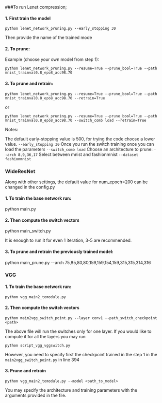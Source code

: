 ###To run Lenet compression;

#### 1. First train the model

```
python lenet_network_pruning.py --early_stopping 30
```

Then provide the name of the trained mode

#### 2. To prune:

Example (choose your own model from step 1):
```
python lenet_network_pruning.py --resume=True --prune_bool=True --path mnist_trainval0.8_epo8_acc98.70
```

#### 3. To prune and retrain:
```
python lenet_network_pruning.py --resume=True --prune_bool=True --path mnist_trainval0.8_epo8_acc98.70 --retrain=True
```
or
```
python lenet_network_pruning.py --resume=True --prune_bool=True --path mnist_trainval0.8_epo8_acc98.70 --switch_comb load --retrain=True
```

Notes:

The default early-stopping value is 500, for trying the code choose a lower value.
`--early_stopping 30`
Once you run the switch training once you can load the parameters
`--switch_comb load`
Choose an architecture to prune:
`--arch 8,9,36,17`
Select between mnist and fashionmnist
`--dataset fashionmnist`




### WideResNet

Along with other settings, the default value for num_epoch=200 can be changed in the config.py


#### 1. To train the base network run:

python main.py


#### 2. Then compute the switch vectors

python main_switch.py

It is enough to run it for even 1 iteration, 3-5 are recommended.


#### 3. To prune and retrain the previously trained model:

python main_prune.py --arch 75,85,80,80,159,159,154,159,315,315,314,316


### VGG

#### 1. To train the base network run:

```python vgg_main2_tomodule.py```

#### 2. Then compute the switch vectors

```python main2vgg_switch_point.py --layer conv1 --path_switch_checkpoint <path>```


The above file will run the switches only for one layer. If you would like to compute it for all the layers you may run

```python script_vgg_vggswitch.py```

However, you need to specify first the checkpoint trained in the step 1 in the `main2vgg_switch_point.py` in line 394


#### 3. Prune and retrain


```python vgg_main2_tomodule.py --model <path_to_model>```

You may specify the architecture and training parameters with the arguments provided in the file.




